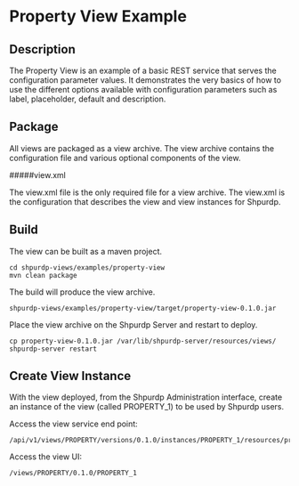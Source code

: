 <!---
Licensed to the Apache Software Foundation (ASF) under one or more
contributor license agreements.  See the NOTICE file distributed with
this work for additional information regarding copyright ownership.
The ASF licenses this file to You under the Apache License, Version 2.0
(the "License"); you may not use this file except in compliance with
the License.  You may obtain a copy of the License at [http://www.apache.org/licenses/LICENSE-2.0](http://www.apache.org/licenses/LICENSE-2.0)

Unless required by applicable law or agreed to in writing, software
distributed under the License is distributed on an "AS IS" BASIS,
WITHOUT WARRANTIES OR CONDITIONS OF ANY KIND, either express or implied.
See the License for the specific language governing permissions and
limitations under the License.
-->

Property View Example
======

Description
-----
The Property View is an example of a basic REST service that serves the configuration parameter values.
It demonstrates the very basics of how to use the different options available with configuration
parameters such as label, placeholder, default and description.

Package
-----
All views are packaged as a view archive. The view archive contains the configuration
file and various optional components of the view.

#####view.xml

The view.xml file is the only required file for a view archive.  The view.xml is the configuration that describes the view and view instances for Shpurdp.

Build
-----

The view can be built as a maven project.

    cd shpurdp-views/examples/property-view
    mvn clean package

The build will produce the view archive.

    shpurdp-views/examples/property-view/target/property-view-0.1.0.jar

Place the view archive on the Shpurdp Server and restart to deploy.    

    cp property-view-0.1.0.jar /var/lib/shpurdp-server/resources/views/
    shpurdp-server restart
    
Create View Instance
-----

With the view deployed, from the Shpurdp Administration interface,
create an instance of the view (called PROPERTY_1) to be used by Shpurdp users.

Access the view service end point:

    /api/v1/views/PROPERTY/versions/0.1.0/instances/PROPERTY_1/resources/properties

Access the view UI:

    /views/PROPERTY/0.1.0/PROPERTY_1
